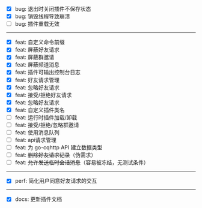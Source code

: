- [x] bug: 退出时关闭插件不保存状态
- [x] bug: 销毁线程导致崩溃
- [ ] bug: 插件重载无效
---
- [x] feat: 自定义命令前缀
- [x] feat: 屏蔽好友请求
- [x] feat: 屏蔽群邀请
- [x] feat: 屏蔽频道消息
- [x] feat: 插件可输出控制台日志
- [x] feat: 好友请求管理
- [x] feat: 忽略好友请求
- [x] feat: 接受/拒绝好友请求
- [x] feat: 忽略好友请求
- [x] feat: 自定义插件类名
- [ ] feat: 运行时插件加载/卸载
- [ ] feat: 接受/拒绝/忽略群邀请
- [ ] feat: 使用消息队列
- [ ] feat: api请求管理
- [ ] feat: 为 go-cqhttp API 建立数据类型
- [ ] feat: ~~删除好友请求记录~~（伪需求）
- [ ] feat: ~~允许发送临时会话消息~~（容易被冻结，无测试条件）
---
- [x] perf: 简化用户同意好友请求的交互
---
- [x] docs: 更新插件文档
